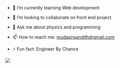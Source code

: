 










- 🌱 I’m currently learning  Web development
- 👯 I’m looking to collaborate on  front end project

- 💬 Ask me about physics and programming
- 📫 How to reach me: mudasirpandith@gmail.com

- ⚡ Fun fact: Engineer By Chance

<img src="https://github-readme-stats.vercel.app/api?username=mudasirpandith&&show_icons=true&title_color=ffffff&icon_color=bb2acf&text_color=daf7dc&bg_color=151515" />
